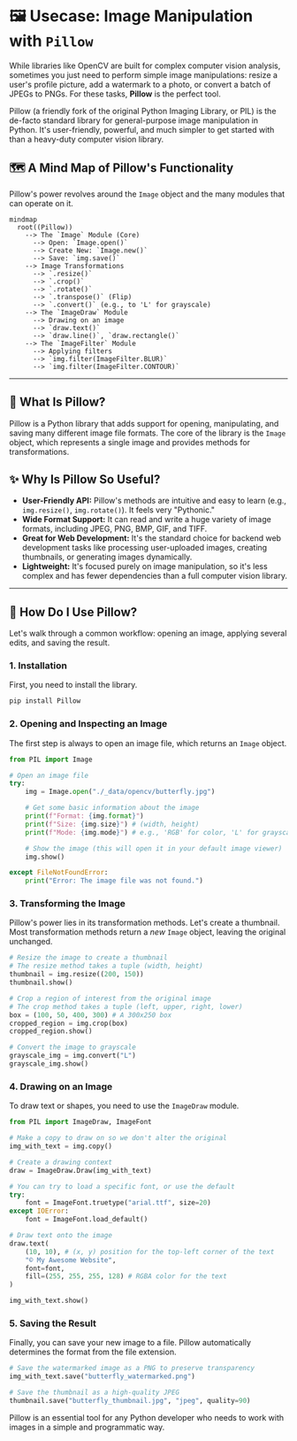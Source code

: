 # 🖼️ Usecase: Image Manipulation with `Pillow`

While libraries like OpenCV are built for complex computer vision analysis, sometimes you just need to perform simple image manipulations: resize a user's profile picture, add a watermark to a photo, or convert a batch of JPEGs to PNGs. For these tasks, **Pillow** is the perfect tool.

Pillow (a friendly fork of the original Python Imaging Library, or PIL) is the de-facto standard library for general-purpose image manipulation in Python. It's user-friendly, powerful, and much simpler to get started with than a heavy-duty computer vision library.

## 🗺️ A Mind Map of Pillow's Functionality

Pillow's power revolves around the `Image` object and the many modules that can operate on it.

```mermaid
mindmap
  root((Pillow))
    --> The `Image` Module (Core)
      --> Open: `Image.open()`
      --> Create New: `Image.new()`
      --> Save: `img.save()`
    --> Image Transformations
      --> `.resize()`
      --> `.crop()`
      --> `.rotate()`
      --> `.transpose()` (Flip)
      --> `.convert()` (e.g., to 'L' for grayscale)
    --> The `ImageDraw` Module
      --> Drawing on an image
      --> `draw.text()`
      --> `draw.line()`, `draw.rectangle()`
    --> The `ImageFilter` Module
      --> Applying filters
      --> `img.filter(ImageFilter.BLUR)`
      --> `img.filter(ImageFilter.CONTOUR)`
```

---

## 🤔 What Is Pillow?

Pillow is a Python library that adds support for opening, manipulating, and saving many different image file formats. The core of the library is the `Image` object, which represents a single image and provides methods for transformations.

## ✨ Why Is Pillow So Useful?

*   **User-Friendly API:** Pillow's methods are intuitive and easy to learn (e.g., `img.resize()`, `img.rotate()`). It feels very "Pythonic."
*   **Wide Format Support:** It can read and write a huge variety of image formats, including JPEG, PNG, BMP, GIF, and TIFF.
*   **Great for Web Development:** It's the standard choice for backend web development tasks like processing user-uploaded images, creating thumbnails, or generating images dynamically.
*   **Lightweight:** It's focused purely on image manipulation, so it's less complex and has fewer dependencies than a full computer vision library.

---

## 🚀 How Do I Use Pillow?

Let's walk through a common workflow: opening an image, applying several edits, and saving the result.

### 1. Installation

First, you need to install the library.
```bash
pip install Pillow
```

### 2. Opening and Inspecting an Image

The first step is always to open an image file, which returns an `Image` object.

```python
from PIL import Image

# Open an image file
try:
    img = Image.open("./_data/opencv/butterfly.jpg")

    # Get some basic information about the image
    print(f"Format: {img.format}")
    print(f"Size: {img.size}") # (width, height)
    print(f"Mode: {img.mode}") # e.g., 'RGB' for color, 'L' for grayscale

    # Show the image (this will open it in your default image viewer)
    img.show()

except FileNotFoundError:
    print("Error: The image file was not found.")
```

### 3. Transforming the Image

Pillow's power lies in its transformation methods. Let's create a thumbnail. Most transformation methods return a *new* `Image` object, leaving the original unchanged.

```python
# Resize the image to create a thumbnail
# The resize method takes a tuple (width, height)
thumbnail = img.resize((200, 150))
thumbnail.show()

# Crop a region of interest from the original image
# The crop method takes a tuple (left, upper, right, lower)
box = (100, 50, 400, 300) # A 300x250 box
cropped_region = img.crop(box)
cropped_region.show()

# Convert the image to grayscale
grayscale_img = img.convert("L")
grayscale_img.show()
```

### 4. Drawing on an Image

To draw text or shapes, you need to use the `ImageDraw` module.

```python
from PIL import ImageDraw, ImageFont

# Make a copy to draw on so we don't alter the original
img_with_text = img.copy()

# Create a drawing context
draw = ImageDraw.Draw(img_with_text)

# You can try to load a specific font, or use the default
try:
    font = ImageFont.truetype("arial.ttf", size=20)
except IOError:
    font = ImageFont.load_default()

# Draw text onto the image
draw.text(
    (10, 10), # (x, y) position for the top-left corner of the text
    "© My Awesome Website",
    font=font,
    fill=(255, 255, 255, 128) # RGBA color for the text
)

img_with_text.show()
```

### 5. Saving the Result

Finally, you can save your new image to a file. Pillow automatically determines the format from the file extension.

```python
# Save the watermarked image as a PNG to preserve transparency
img_with_text.save("butterfly_watermarked.png")

# Save the thumbnail as a high-quality JPEG
thumbnail.save("butterfly_thumbnail.jpg", "jpeg", quality=90)
```
Pillow is an essential tool for any Python developer who needs to work with images in a simple and programmatic way.
